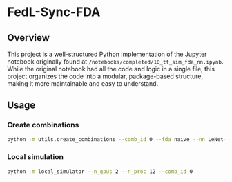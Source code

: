 # FedL-Sync-FDA

## Overview

This project is a well-structured Python implementation of the Jupyter notebook originally found at `/notebooks/completed/10_tf_sim_fda_nn.ipynb`. While the original notebook had all the code and logic in a single file, this project organizes the code into a modular, package-based structure, making it more maintainable and easy to understand.

## Usage

### Create combinations
```bash
python -m utils.create_combinations --comb_id 0 --fda naive --nn LeNet-5 --b 32 64 128 --e 50 --th 0.5 1.0
```

### Local simulation
```bash
python -m local_simulator --n_gpus 2 --n_proc 12 --comb_id 0
```